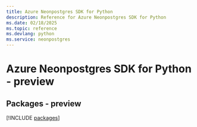 ```yaml
---
title: Azure Neonpostgres SDK for Python
description: Reference for Azure Neonpostgres SDK for Python
ms.date: 02/18/2025
ms.topic: reference
ms.devlang: python
ms.service: neonpostgres
---
```

# Azure Neonpostgres SDK for Python - preview
## Packages - preview
[!INCLUDE [packages](neonpostgres-index.md)]